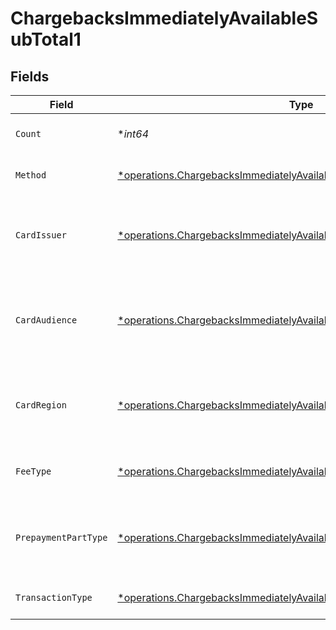 # ChargebacksImmediatelyAvailableSubTotal1


## Fields

| Field                                                                                                                                                           | Type                                                                                                                                                            | Required                                                                                                                                                        | Description                                                                                                                                                     | Example                                                                                                                                                         |
| --------------------------------------------------------------------------------------------------------------------------------------------------------------- | --------------------------------------------------------------------------------------------------------------------------------------------------------------- | --------------------------------------------------------------------------------------------------------------------------------------------------------------- | --------------------------------------------------------------------------------------------------------------------------------------------------------------- | --------------------------------------------------------------------------------------------------------------------------------------------------------------- |
| `Count`                                                                                                                                                         | **int64*                                                                                                                                                        | :heavy_minus_sign:                                                                                                                                              | Number of transactions of this type                                                                                                                             | 50                                                                                                                                                              |
| `Method`                                                                                                                                                        | [*operations.ChargebacksImmediatelyAvailableSubTotalMethod1](../../models/operations/chargebacksimmediatelyavailablesubtotalmethod1.md)                         | :heavy_minus_sign:                                                                                                                                              | Payment type of the transactions                                                                                                                                | creditcard                                                                                                                                                      |
| `CardIssuer`                                                                                                                                                    | [*operations.ChargebacksImmediatelyAvailableSubTotalCardIssuer1](../../models/operations/chargebacksimmediatelyavailablesubtotalcardissuer1.md)                 | :heavy_minus_sign:                                                                                                                                              | In case of payments transactions with card, the card issuer will be available                                                                                   | amex                                                                                                                                                            |
| `CardAudience`                                                                                                                                                  | [*operations.ChargebacksImmediatelyAvailableSubTotalCardAudience1](../../models/operations/chargebacksimmediatelyavailablesubtotalcardaudience1.md)             | :heavy_minus_sign:                                                                                                                                              | In case of payments trnsactions with card, the card audience will be available.                                                                                 | other                                                                                                                                                           |
| `CardRegion`                                                                                                                                                    | [*operations.ChargebacksImmediatelyAvailableSubTotalCardRegion1](../../models/operations/chargebacksimmediatelyavailablesubtotalcardregion1.md)                 | :heavy_minus_sign:                                                                                                                                              | In case of payments transactions with card, the card region will be available.                                                                                  | domestic                                                                                                                                                        |
| `FeeType`                                                                                                                                                       | [*operations.ChargebacksImmediatelyAvailableSubTotalFeeType1](../../models/operations/chargebacksimmediatelyavailablesubtotalfeetype1.md)                       | :heavy_minus_sign:                                                                                                                                              | Present when the transaction represents a fee.                                                                                                                  | payment-fee                                                                                                                                                     |
| `PrepaymentPartType`                                                                                                                                            | [*operations.ChargebacksImmediatelyAvailableSubTotalPrepaymentPartType1](../../models/operations/chargebacksimmediatelyavailablesubtotalprepaymentparttype1.md) | :heavy_minus_sign:                                                                                                                                              | Prepayment part: fee itself, reimbursement, discount, VAT or rounding compensation.                                                                             | fee                                                                                                                                                             |
| `TransactionType`                                                                                                                                               | [*operations.ChargebacksImmediatelyAvailableSubTotalTransactionType1](../../models/operations/chargebacksimmediatelyavailablesubtotaltransactiontype1.md)       | :heavy_minus_sign:                                                                                                                                              | Represents the transaction type                                                                                                                                 | payment                                                                                                                                                         |